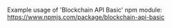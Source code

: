 Example usage of 'Blockchain API Basic' npm module:
https://www.npmjs.com/package/blockchain-api-basic
